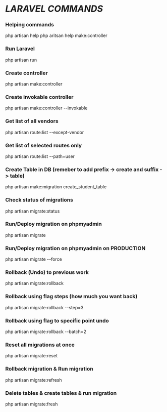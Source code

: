 # _LARAVEL COMMANDS_
### Helping commands

php artisan help
php aritsan help make:controller
### Run Laravel

php artisan run
### Create controller
php artisan make:controller <name of controller>
### Create invokable controller
php artisan make:controller <name of controller> --invokable
### Get list of all vendors
php artisan route:list --except-vendor
### Get list of selected routes only

php artisan route:list --path=user
### Create Table in DB (remeber to add prefix -> create and suffix -> table)
php artisan make:migration create_student_table
### Check status of migrations
php artisan migrate:status
### Run/Deploy migration on phpmyadmin
php artisan migrate
### Run/Deploy migration on phpmyadmin on PRODUCTION
php artisan migrate --force
### Rollback (Undo) to previous work
php artisan migrate:rollback
### Rollback using flag steps (how much you want back)
php artisan migrate:rollback --step=3
### Rollback using flag to specific point undo
php artisan migrate:rollback --batch=2
### Reset all migrations at once
php artisan migrate:reset
### Rollback migration & Run migration
php artisan migrate:refresh
### Delete tables & create tables & run migration
php artisan migrate:fresh